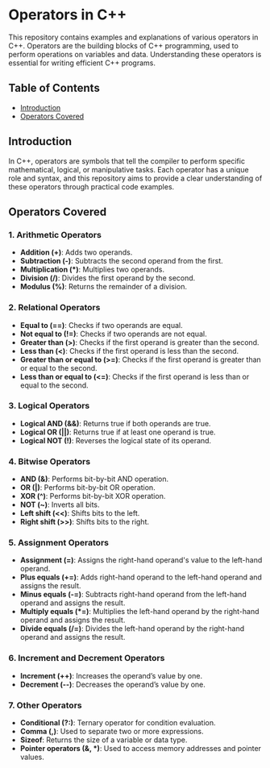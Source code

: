 # Operators in C++

This repository contains examples and explanations of various operators in C++. Operators are the building blocks of C++ programming, used to perform operations on variables and data. Understanding these operators is essential for writing efficient C++ programs.

## Table of Contents

- [Introduction](#introduction)
- [Operators Covered](#operators-covered)

## Introduction

In C++, operators are symbols that tell the compiler to perform specific mathematical, logical, or manipulative tasks. Each operator has a unique role and syntax, and this repository aims to provide a clear understanding of these operators through practical code examples.

## Operators Covered

### 1. **Arithmetic Operators**
   - **Addition (+)**: Adds two operands.
   - **Subtraction (-)**: Subtracts the second operand from the first.
   - **Multiplication (*)**: Multiplies two operands.
   - **Division (/)**: Divides the first operand by the second.
   - **Modulus (%)**: Returns the remainder of a division.

### 2. **Relational Operators**
   - **Equal to (==)**: Checks if two operands are equal.
   - **Not equal to (!=)**: Checks if two operands are not equal.
   - **Greater than (>)**: Checks if the first operand is greater than the second.
   - **Less than (<)**: Checks if the first operand is less than the second.
   - **Greater than or equal to (>=)**: Checks if the first operand is greater than or equal to the second.
   - **Less than or equal to (<=)**: Checks if the first operand is less than or equal to the second.

### 3. **Logical Operators**
   - **Logical AND (&&)**: Returns true if both operands are true.
   - **Logical OR (||)**: Returns true if at least one operand is true.
   - **Logical NOT (!)**: Reverses the logical state of its operand.

### 4. **Bitwise Operators**
   - **AND (&)**: Performs bit-by-bit AND operation.
   - **OR (|)**: Performs bit-by-bit OR operation.
   - **XOR (^)**: Performs bit-by-bit XOR operation.
   - **NOT (~)**: Inverts all bits.
   - **Left shift (<<)**: Shifts bits to the left.
   - **Right shift (>>)**: Shifts bits to the right.

### 5. **Assignment Operators**
   - **Assignment (=)**: Assigns the right-hand operand's value to the left-hand operand.
   - **Plus equals (+=)**: Adds right-hand operand to the left-hand operand and assigns the result.
   - **Minus equals (-=)**: Subtracts right-hand operand from the left-hand operand and assigns the result.
   - **Multiply equals (*=)**: Multiplies the left-hand operand by the right-hand operand and assigns the result.
   - **Divide equals (/=)**: Divides the left-hand operand by the right-hand operand and assigns the result.

### 6. **Increment and Decrement Operators**
   - **Increment (++)**: Increases the operand’s value by one.
   - **Decrement (--)**: Decreases the operand’s value by one.

### 7. **Other Operators**
   - **Conditional (?:)**: Ternary operator for condition evaluation.
   - **Comma (,)**: Used to separate two or more expressions.
   - **Sizeof**: Returns the size of a variable or data type.
   - **Pointer operators (&, *)**: Used to access memory addresses and pointer values.

